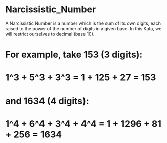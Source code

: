 # Narcissistic_Number

A Narcissistic Number is a number which is the sum of its own digits, each raised to the power of the number of digits in a given base. In this Kata, we will restrict ourselves to decimal (base 10).
# For example, take 153 (3 digits):
#   1^3 + 5^3 + 3^3 = 1 + 125 + 27 = 153
# and 1634 (4 digits):
#   1^4 + 6^4 + 3^4 + 4^4 = 1 + 1296 + 81 + 256 = 1634
